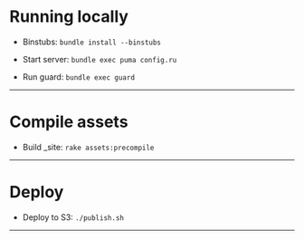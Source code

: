 # Running locally

* Binstubs: `bundle install --binstubs`

* Start server: `bundle exec puma config.ru`

* Run guard: `bundle exec guard`

***

# Compile assets

* Build _site: `rake assets:precompile`

***

# Deploy

* Deploy to S3: `./publish.sh`

***